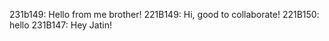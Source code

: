 231b149: Hello from me brother!
221B149: Hi, good to collaborate!
221B150: hello
231B147: Hey Jatin!
